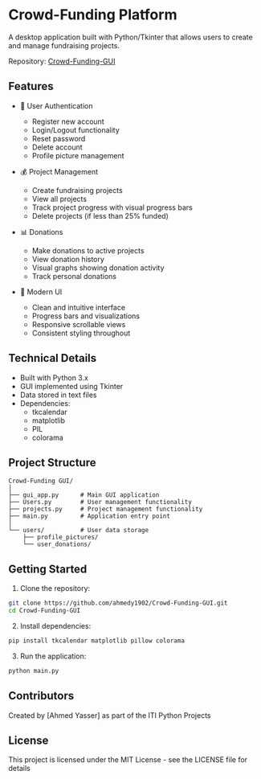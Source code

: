 # Crowd-Funding Platform

A desktop application built with Python/Tkinter that allows users to create and manage fundraising projects.

Repository: [Crowd-Funding-GUI](https://github.com/ahmedy1902/Crowd-Funding-GUI)

## Features

- 👤 User Authentication
  - Register new account
  - Login/Logout functionality 
  - Reset password
  - Delete account
  - Profile picture management

- 💰 Project Management
  - Create fundraising projects
  - View all projects
  - Track project progress with visual progress bars
  - Delete projects (if less than 25% funded)

- 📊 Donations
  - Make donations to active projects
  - View donation history
  - Visual graphs showing donation activity
  - Track personal donations

- 🎨 Modern UI
  - Clean and intuitive interface
  - Progress bars and visualizations
  - Responsive scrollable views
  - Consistent styling throughout

## Technical Details

- Built with Python 3.x
- GUI implemented using Tkinter
- Data stored in text files
- Dependencies:
  - tkcalendar
  - matplotlib
  - PIL
  - colorama

## Project Structure

```
Crowd-Funding GUI/
│
├── gui_app.py      # Main GUI application
├── Users.py        # User management functionality  
├── projects.py     # Project management functionality
├── main.py         # Application entry point
│
└── users/          # User data storage
    ├── profile_pictures/
    └── user_donations/
```

## Getting Started

1. Clone the repository:
```bash
git clone https://github.com/ahmedy1902/Crowd-Funding-GUI.git
cd Crowd-Funding-GUI
```

2. Install dependencies:
```bash
pip install tkcalendar matplotlib pillow colorama
```

3. Run the application:
```bash
python main.py
```

## Contributors

Created by [Ahmed Yasser] as part of the ITI Python Projects

## License

This project is licensed under the MIT License - see the LICENSE file for details

